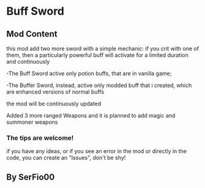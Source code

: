 # Buff Sword

## Mod Content

this mod add two more sword with a simple mechanic: if you crit with one of them, then a particularly powerful buff will activate for a limited duration and continuously

-The Buff Sword active only potion buffs, that are in vanilla game;

-The Buffer Sword, instead, active only modded buff that i created, which are enhanced versions of normal buffs

the mod will be continuously updated 

Added 3 more ranged Weapons and it is planned to add magic and summoner weapons

### The tips are welcome!

if you have any ideas, or if you see an error in the mod or directly in the code, you can create an "Issues", don't be shy!

## By SerFio00
